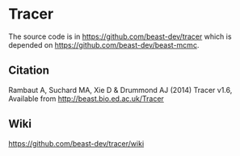 # Tracer

The source code is in https://github.com/beast-dev/tracer 
which is depended on https://github.com/beast-dev/beast-mcmc.

## Citation

Rambaut A, Suchard MA, Xie D & Drummond AJ (2014) Tracer v1.6,
Available from http://beast.bio.ed.ac.uk/Tracer

## Wiki

https://github.com/beast-dev/tracer/wiki
